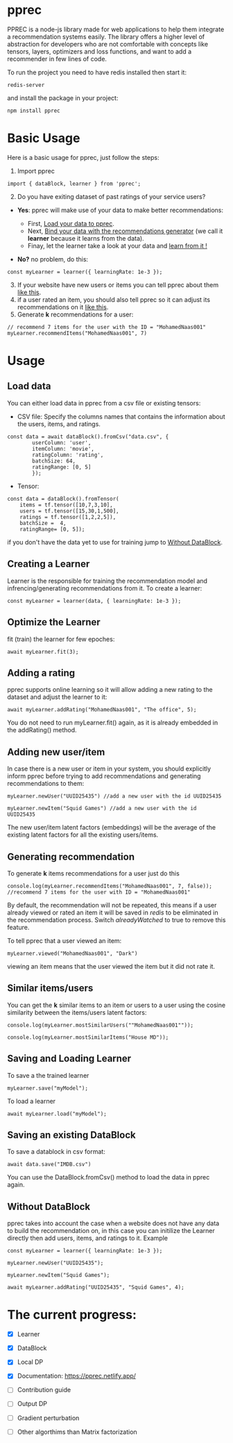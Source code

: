 # pprec
PPREC is a node-js library made for web applications to help them integrate a recommendation systems easily. The library offers a higher level of abstraction for developers who are not comfortable with concepts like tensors, layers, optimizers and loss functions, and want to add a recommender in few lines of code.

To run the project you need to have redis installed then start it:
```
redis-server
```
and install the package in your project:
```
npm install pprec
```
# Basic Usage
Here is a basic usage for pprec, just follow the steps:
1. Import pprec
```
import { dataBlock, learner } from 'pprec';
```
2. Do you have exiting dataset of past ratings of your service users?
* **Yes**: pprec will make use of your data to make better recommendations: 
    * First, [Load your data to pprec](#Load-data).
    * Next, [Bind your data with the recommendations generator](#Creating-a-Learner) (we call it **learner** because it learns from the data).
    * Finay, let the learner take a look at your data and [learn from it !](#Optimize-the-Learner) 

* **No?** no problem, do this:
```
const myLearner = learner({ learningRate: 1e-3 });
```
3. If your website have new users or items you can tell pprec about them [like this](##Adding-new-user/item).
4. if a user rated an item, you should also tell pprec so it can adjust its recommendations on it [like this](#Adding-a-rating).
5. Generate **k** recommendations for a user:
```
// recommend 7 items for the user with the ID = "MohamedNaas001"
myLearner.recommendItems("MohamedNaas001", 7)
```

# Usage
## Load data
You can either load data in pprec from a csv file or existing tensors:
* CSV file: Specify the columns names that contains the information about the users, items, and ratings. 
```
const data = await dataBlock().fromCsv("data.csv", {
        userColumn: 'user',
        itemColumn: 'movie', 
        ratingColumn: 'rating',
        batchSize: 64, 
        ratingRange: [0, 5]
        });
```
* Tensor: 
```
const data = dataBlock().fromTensor(
    items = tf.tensor([10,7,3,10],
    users = tf.tensor([15,30,1,500],
    ratings = tf.tensor([1,2,2,5]),
    batchSize =  4,
    ratingRange= [0, 5]);
```
if you don't have the data yet to use for training jump to [Without DataBlock](#Without-DataBlock). 
## Creating a Learner
Learner is the responsible for training the recommendation model and infrencing/generating recommendations from it.
To create a learner:
```
const myLearner = learner(data, { learningRate: 1e-3 });
``` 
## Optimize the Learner
fit (train) the learner for few epoches:
```
await myLearner.fit(3);
``` 
## Adding a rating 
pprec supports online learning so it will allow adding a new rating to the dataset and adjust the learner to it:
```
await myLearner.addRating("MohamedNaas001", "The office", 5);
```
You do not need to run  myLearner.fit() again, as it is already embedded in the addRating() method.
## Adding new user/item
In case there is a new user or item in your system, you should explicitly inform pprec before trying to add recommendations and generating recommendations to them:
```
myLearner.newUser("UUID25435") //add a new user with the id UUID25435

myLearner.newItem("Squid Games") //add a new user with the id UUID25435
```
The new user/item latent factors (embeddings) will be the average of the existing latent factors for all the existing users/items. 

##  Generating recommendation
To generate **k** items recommendations for a user just do this
```
console.log(myLearner.recommendItems("MohamedNaas001", 7, false)); 
//recommend 7 items for the user with ID = "MohamedNaas001" 
```
By default, the recommendation will not be repeated, this means if a user already viewed or rated an item it will be saved in *redis* to be eliminated in the recommendation process. Switch *alreadyWatched* to true to remove this feature.

To tell pprec that a user viewed an item:
```
myLearner.viewed("MohamedNaas001", "Dark")
```
viewing an item means that the user viewed the item but it did not rate it.

## Similar items/users
You can get the **k** similar items to an item or users to a user using the cosine similarity between the items/users latent factors:
```
console.log(myLearner.mostSimilarUsers(""MohamedNaas001""));

console.log(myLearner.mostSimilarItems("House MD"));
```

## Saving and Loading Learner
To save a the trained learner
```
myLearner.save("myModel"); 
```
To load a learner
```
await myLearner.load("myModel"); 
```
## Saving an existing DataBlock
To save a datablock in csv format:
```
await data.save("IMDB.csv")
```
You can use the DataBlock.fromCsv() method to load the data in pprec again.

## Without DataBlock
pprec takes into account the case when a website does not have any data to build the recommendation on, in this case you can initilize the Learner directly then add users, items, and ratings to it. Example
```
const myLearner = learner({ learningRate: 1e-3 });

myLearner.newUser("UUID25435");

myLearner.newItem("Squid Games");

await myLearner.addRating("UUID25435", "Squid Games", 4);
```



# The current progress:
- [x] Learner 
- [x] DataBlock
- [x] Local DP
- [x] Documentation: https://pprec.netlify.app/
- [ ] Contribution guide
- [ ] Output DP
- [ ] Gradient perturbation
- [ ] Other algorthims than Matrix factorization



